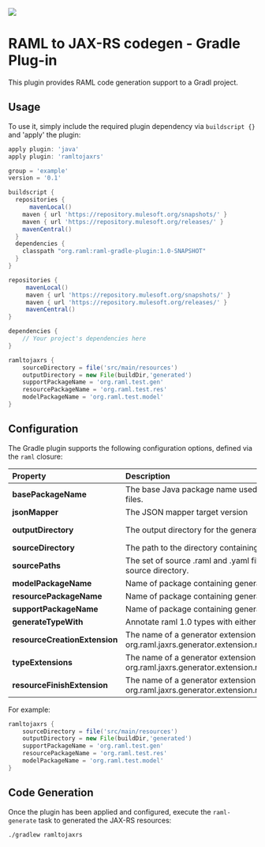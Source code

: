 ![](http://raml.org/images/logo.png)

# RAML to JAX-RS codegen - Gradle Plug-in

This plugin provides RAML code generation support to a Gradl project.

## Usage

To use it, simply include the required plugin dependency via `buildscript {}` and 'apply' the plugin:

```groovy
apply plugin: 'java'
apply plugin: 'ramltojaxrs'

group = 'example'
version = '0.1'

buildscript {
  repositories {
      mavenLocal()
    maven { url 'https://repository.mulesoft.org/snapshots/' }
    maven { url 'https://repository.mulesoft.org/releases/' }
    mavenCentral()
  }
  dependencies {
    classpath "org.raml:raml-gradle-plugin:1.0-SNAPSHOT"
  }
}

repositories {
     mavenLocal()
     maven { url 'https://repository.mulesoft.org/snapshots/' }
     maven { url 'https://repository.mulesoft.org/releases/' }
     mavenCentral()
}

dependencies {
    // Your project's dependencies here
}

ramltojaxrs {
    sourceDirectory = file('src/main/resources')
    outputDirectory = new File(buildDir,'generated')
    supportPackageName = 'org.raml.test.gen'
    resourcePackageName = 'org.raml.test.res'
    modelPackageName = 'org.raml.test.model'
}
```

## Configuration

The Gradle plugin supports the following configuration options, defined via the `raml` closure:

|Property|Description|Default Value|Required|
|:-------|:----------|:------------|--------|
|**basePackageName**|The base Java package name used for the generated JAX-RS resource files.| |**Yes**|
|**jsonMapper**|The JSON mapper target version|*JACKSON1*|No|
|**outputDirectory**|The output directory for the generated JAX-RS resource source files.|*$project.buildDir/generated-sources/raml-jaxrs*|No|
|**sourceDirectory**|The path to the directory containing source .raml and .yaml files.|*$project.rootDir/src/main/raml*|No|
|**sourcePaths**|The set of source .raml and .yaml files in addition to those found in the source directory.| |No|
|**modelPackageName**|Name of package containing generated model classes|model|No|
|**resourcePackageName**|Name of package containing generated model resources| |Yes|
|**supportPackageName**|Name of package containing generated support classes| |Yes|
|**generateTypeWith**|Annotate raml 1.0 types with either jackson, jaxb or gson| |No|
|**resourceCreationExtension**|The name of a generator extension class (implements org.raml.jaxrs.generator.extension.resources.GlobalResourceExtension)| |No|
|**typeExtensions**|The name of a generator extension class (implements org.raml.jaxrs.generator.extension.resources.GlobalResourceExtension)| |No|
|**resourceFinishExtension**|The name of a generator extension class (implements org.raml.jaxrs.generator.extension.resources.LegacyTypeExtension)| |No|

For example:

```groovy
ramltojaxrs {
    sourceDirectory = file('src/main/resources')
    outputDirectory = new File(buildDir,'generated')
    supportPackageName = 'org.raml.test.gen'
    resourcePackageName = 'org.raml.test.res'
    modelPackageName = 'org.raml.test.model'
}
```
## Code Generation

Once the plugin has been applied and configured, execute the `raml-generate` task to generated the JAX-RS resources:

    ./gradlew ramltojaxrs
